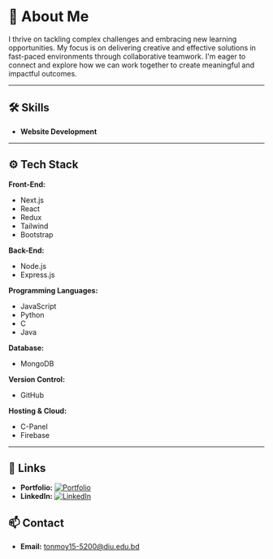 # 🚀 About Me

I thrive on tackling complex challenges and embracing new learning opportunities. My focus is on delivering creative and effective solutions in fast-paced environments through collaborative teamwork. I'm eager to connect and explore how we can work together to create meaningful and impactful outcomes.

---

## 🛠 Skills

- **Website Development**

---

## ⚙️ Tech Stack

**Front-End:**
- Next.js
- React
- Redux
- Tailwind
- Bootstrap

**Back-End:**
- Node.js
- Express.js

**Programming Languages:**
- JavaScript
- Python
- C
- Java

**Database:**
- MongoDB

**Version Control:**
- GitHub

**Hosting & Cloud:**
- C-Panel
- Firebase

---

## 🔗 Links

- **Portfolio:** [![Portfolio](https://img.shields.io/badge/Portfolio-website-blue)](https://md-tanvirhasantonmoy.vercel.app)
- **LinkedIn:** [![LinkedIn](https://img.shields.io/badge/LinkedIn-profile-blue)](https://www.linkedin.com/in/md-tanvirhasantonmoy)

## 📫 Contact

- **Email:** [tonmoy15-5200@diu.edu.bd](mailto:tonmoy15-5200@diu.edu.bd)
